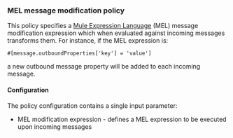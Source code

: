 ### MEL message modification policy ###

This policy specifies a [Mule Expression Language](http://developer.mulesoft.com/docs/display/current/Mule+Expression+Language+MEL) (MEL) message modification expression which when evaluated against incoming messages transforms them. For instance, if the MEL expression is:

	#[message.outboundProperties['key'] = 'value']

a new outbound message property will be added to each incoming message.

#### Configuration

The policy configuration contains a single input parameter:

+  MEL modification expression - defines a MEL expression to be executed upon incoming messages